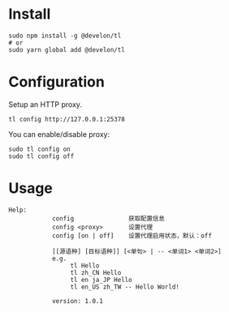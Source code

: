 # Install

```
sudo npm install -g @develon/tl
# or
sudo yarn global add @develon/tl
```

# Configuration

Setup an HTTP proxy.

```
tl config http://127.0.0.1:25378
```

You can enable/disable proxy:

```
sudo tl config on
sudo tl config off
```

# Usage
```
Help:
            config               获取配置信息
            config <proxy>       设置代理
            config [on | off]    设置代理启用状态，默认：off

            [[源语种] [目标语种]] [<单句> | -- <单词1> <单词2>]
            e.g.
                 tl Hello
                 tl zh_CN Hello
                 tl en ja_JP Hello
                 tl en_US zh_TW -- Hello World!

            version: 1.0.1
```

